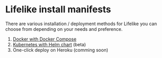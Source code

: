 # Lifelike install manifests

There are various installation / deployment methods for Lifelike you can choose from depending on your needs and preference.

1. [Docker with Docker Compose](docker-compose)
2. [Kubernetes with Helm chart](helm) (beta)
3. One-click deploy on Heroku (comming soon)
